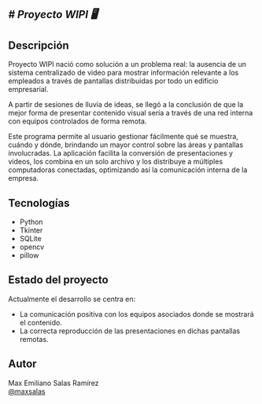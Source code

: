<em> # Proyecto WIPI 🖥️</em>
--

## Descripción

Proyecto WIPI nació como solución a un problema real: la ausencia de un sistema centralizado de video para mostrar información relevante a los empleados a través de pantallas distribuidas por todo un edificio empresarial.

A partir de sesiones de lluvia de ideas, se llegó a la conclusión de que la mejor forma de presentar contenido visual sería a través de una red interna con equipos controlados de forma remota.

Este programa permite al usuario gestionar fácilmente qué se muestra, cuándo y dónde, brindando un mayor control sobre las áreas y pantallas involucradas. La aplicación facilita la conversión de presentaciones y videos, los combina en un solo archivo y los distribuye a múltiples computadoras conectadas, optimizando así la comunicación interna de la empresa.


## Tecnologías
- Python
- Tkinter
- SQLite
- opencv
- pillow


## Estado del proyecto

Actualmente el desarrollo se centra en:
- La comunicación positiva con los equipos asociados donde se mostrará el contenido.
- La correcta reproducción de las presentaciones en dichas pantallas remotas.


## Autor

Max Emiliano Salas Ramírez  
[@maxsalas](https://github.com/maxsalas)